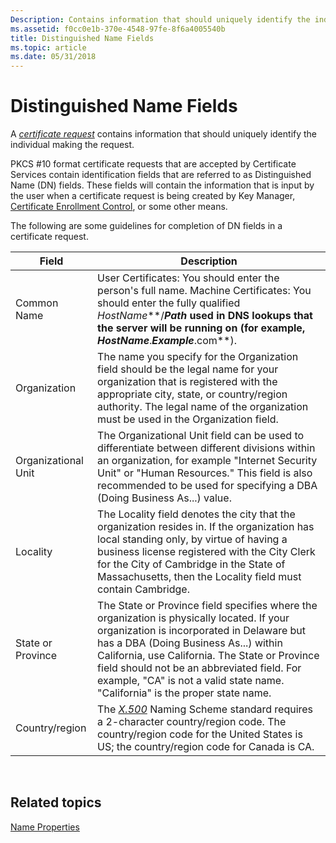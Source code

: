 ```yaml
---
Description: Contains information that should uniquely identify the individual making the request.
ms.assetid: f0cc0e1b-370e-4548-97fe-8f6a4005540b
title: Distinguished Name Fields
ms.topic: article
ms.date: 05/31/2018
---
```


# Distinguished Name Fields

A [*certificate request*](https://msdn.microsoft.com/en-us/library/ms721572(v=VS.85).aspx) contains information that should uniquely identify the individual making the request.

PKCS \#10 format certificate requests that are accepted by Certificate Services contain identification fields that are referred to as Distinguished Name (DN) fields. These fields will contain the information that is input by the user when a certificate request is being created by Key Manager, [Certificate Enrollment Control](certificate-enrollment-control.md), or some other means.

The following are some guidelines for completion of DN fields in a certificate request.



| Field               | Description                                                                                                                                                                                                                                                                                                                                                      |
|---------------------|------------------------------------------------------------------------------------------------------------------------------------------------------------------------------------------------------------------------------------------------------------------------------------------------------------------------------------------------------------------|
| Common Name         | User Certificates: You should enter the person's full name. Machine Certificates: You should enter the fully qualified *HostName***/***Path* used in DNS lookups that the server will be running on (for example, *HostName***.***Example***.com**).<br/>                                                                                                  |
| Organization        | The name you specify for the Organization field should be the legal name for your organization that is registered with the appropriate city, state, or country/region authority. The legal name of the organization must be used in the Organization field.                                                                                                      |
| Organizational Unit | The Organizational Unit field can be used to differentiate between different divisions within an organization, for example "Internet Security Unit" or "Human Resources." This field is also recommended to be used for specifying a DBA (Doing Business As...) value.                                                                                           |
| Locality            | The Locality field denotes the city that the organization resides in. If the organization has local standing only, by virtue of having a business license registered with the City Clerk for the City of Cambridge in the State of Massachusetts, then the Locality field must contain Cambridge.                                                                |
| State or Province   | The State or Province field specifies where the organization is physically located. If your organization is incorporated in Delaware but has a DBA (Doing Business As...) within California, use California. The State or Province field should not be an abbreviated field. For example, "CA" is not a valid state name. "California" is the proper state name. |
| Country/region      | The [*X.500*](https://msdn.microsoft.com/en-us/library/ms721636(v=VS.85).aspx) Naming Scheme standard requires a 2-character country/region code. The country/region code for the United States is US; the country/region code for Canada is CA.                                                                                                                          |



 

## Related topics

<dl> <dt>

[Name Properties](name-properties.md)
</dt> </dl>

 

 




